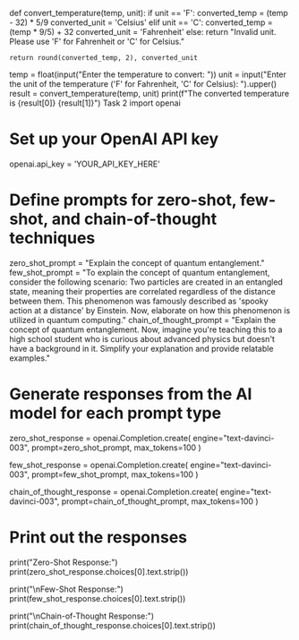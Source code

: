 def convert_temperature(temp, unit):
    if unit == 'F':
        converted_temp = (temp - 32) * 5/9
        converted_unit = 'Celsius'
    elif unit == 'C':
        converted_temp = (temp * 9/5) + 32
        converted_unit = 'Fahrenheit'
    else:
        return "Invalid unit. Please use 'F' for Fahrenheit or 'C' for Celsius."
    
    return round(converted_temp, 2), converted_unit

temp = float(input("Enter the temperature to convert: "))
unit = input("Enter the unit of the temperature ('F' for Fahrenheit, 'C' for Celsius): ").upper()
result = convert_temperature(temp, unit)
print(f"The converted temperature is {result[0]} {result[1]}")
Task 2
import openai

# Set up your OpenAI API key
openai.api_key = 'YOUR_API_KEY_HERE'

# Define prompts for zero-shot, few-shot, and chain-of-thought techniques
zero_shot_prompt = "Explain the concept of quantum entanglement."
few_shot_prompt = "To explain the concept of quantum entanglement, consider the following scenario: Two particles are created in an entangled state, meaning their properties are correlated regardless of the distance between them. This phenomenon was famously described as 'spooky action at a distance' by Einstein. Now, elaborate on how this phenomenon is utilized in quantum computing."
chain_of_thought_prompt = "Explain the concept of quantum entanglement. Now, imagine you're teaching this to a high school student who is curious about advanced physics but doesn't have a background in it. Simplify your explanation and provide relatable examples."

# Generate responses from the AI model for each prompt type
zero_shot_response = openai.Completion.create(
    engine="text-davinci-003",
    prompt=zero_shot_prompt,
    max_tokens=100
)

few_shot_response = openai.Completion.create(
    engine="text-davinci-003",
    prompt=few_shot_prompt,
    max_tokens=100
)

chain_of_thought_response = openai.Completion.create(
    engine="text-davinci-003",
    prompt=chain_of_thought_prompt,
    max_tokens=100
)

# Print out the responses
print("Zero-Shot Response:")
print(zero_shot_response.choices[0].text.strip())

print("\nFew-Shot Response:")
print(few_shot_response.choices[0].text.strip())

print("\nChain-of-Thought Response:")
print(chain_of_thought_response.choices[0].text.strip())

